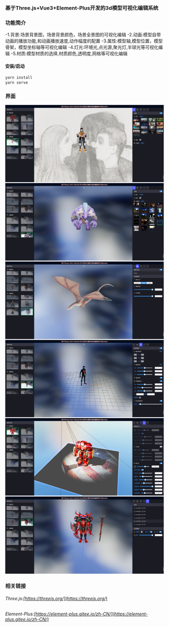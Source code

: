 

###  基于Three.js+Vue3+Element-Plus开发的3d模型可视化编辑系统
###	功能简介
-1.背景:场景背景图，场景背景颜色，场景全景图的可视化编辑
-2.动画:模型自带动画的播放功能,和动画播放速度,动作幅度的配置
-3.属性:模型轴,模型位置，模型骨架，模型坐标轴等可视化编辑
-4.灯光:环境光,点光源,聚光灯,半球光等可视化编辑
-5.材质:模型材质的选择,材质颜色,透明度,网格等可视化编辑

#### 安装/启动
```
yarn install
yarn serve
```
### 界面
![输入图片说明](public/image/1.png)
![输入图片说明](public/image/2.png)
![输入图片说明](public/image/3.png)
![输入图片说明](public/image/4.png)
![输入图片说明](public/image/5.png)
![输入图片说明](public/image/6.png)

### 相关链接

###### Three.js:[https://threejs.org/](https://threejs.org/)
###### Element-Plus:[https://element-plus.gitee.io/zh-CN/](https://element-plus.gitee.io/zh-CN/)

